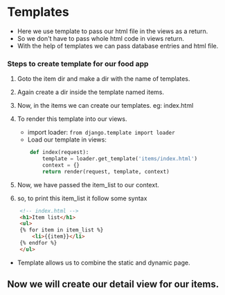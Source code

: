 # Templates
- Here we use template to pass our html file in the views as a return.
- So we don't have to pass whole html code in views return.
- With the help of templates we can pass database entries and html file.

### Steps to create template for our food app
1. Goto the item dir and make a dir with the name of templates.
2. Again create a dir inside the template named items.
3. Now, in the items we can create our templates. eg: index.html
4. To render this template into our views.
    
    - import loader: ```from django.template import loader ```
    - Load our template in views:
    ```py
        def index(request):
            template = loader.get_template('items/index.html')
            context = {}
            return render(request, template, context)
    ```

5. Now, we have passed the item_list to our context.
6. so, to print this item_list it follow some syntax
```html
    <!-- index.html -->
    <h1>Item list</h1>
    <ul>
    {% for item in item_list %}
        <li>{{item}}</li>
    {% endfor %}
    </ul>
```
- Template allows us to combine the static and dynamic page.

## Now we will create our detail view for our items.
